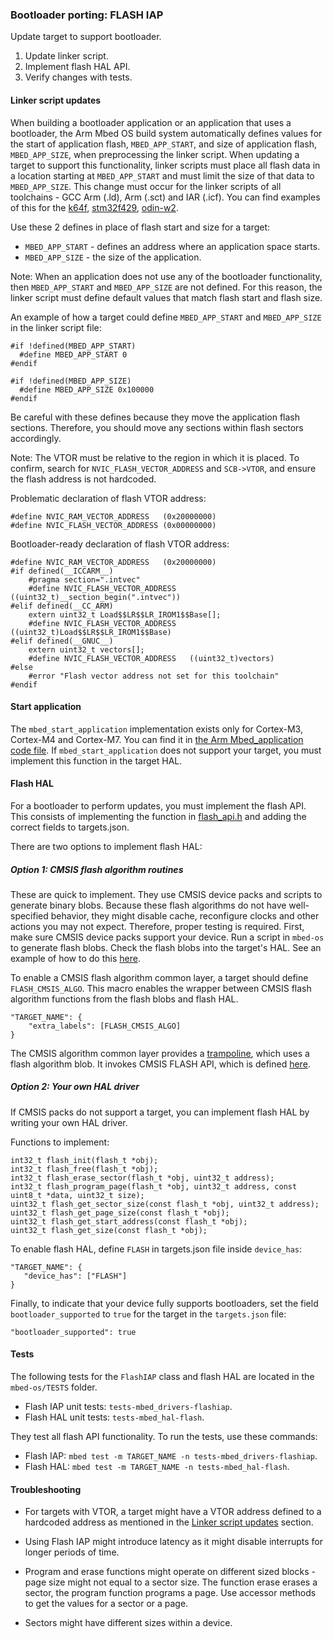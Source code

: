 ### Bootloader porting: FLASH IAP

Update target to support bootloader.

1. Update linker script.
1. Implement flash HAL API.
1. Verify changes with tests.

#### Linker script updates

When building a bootloader application or an application that uses a bootloader, the Arm Mbed OS build system automatically defines values for the start of application flash, `MBED_APP_START`, and size of application flash, `MBED_APP_SIZE`, when preprocessing the linker script. When updating a target to support this functionality, linker scripts must place all flash data in a location starting at `MBED_APP_START` and must limit the size of that data to `MBED_APP_SIZE`. This change must occur for the linker scripts of all toolchains - GCC Arm (.ld), Arm (.sct) and IAR (.icf). You can find examples of this for the [k64f](https://github.com/ARMmbed/mbed-os/commit/579b2fbe40c40a443dc2aaa6850304eccf1dd87e), [stm32f429](https://github.com/ARMmbed/mbed-os/commit/ca8873b160eb438d18f7b4186f8f84e7578a9959), [odin-w2](https://github.com/ARMmbed/mbed-os/commit/bcab66c26d18d837362ea92afca9f4de1b668070).

Use these 2 defines in place of flash start and size for a target:
* `MBED_APP_START` - defines an address where an application space starts.
* `MBED_APP_SIZE` - the size of the application.

Note: When an application does not use any of the bootloader functionality, then `MBED_APP_START` and `MBED_APP_SIZE` are not defined. For this reason, the linker script must define default values that match flash start and flash size.

An example of how a target could define `MBED_APP_START` and `MBED_APP_SIZE` in the linker script file:

```
#if !defined(MBED_APP_START)
  #define MBED_APP_START 0
#endif

#if !defined(MBED_APP_SIZE)
  #define MBED_APP_SIZE 0x100000
#endif
```

Be careful with these defines because they move the application flash sections. Therefore, you should move any sections within flash sectors accordingly.

Note: The VTOR must be relative to the region in which it is placed. To confirm, search for `NVIC_FLASH_VECTOR_ADDRESS` and `SCB->VTOR`, and ensure the flash address is not hardcoded.

Problematic declaration of flash VTOR address:

```
#define NVIC_RAM_VECTOR_ADDRESS   (0x20000000)
#define NVIC_FLASH_VECTOR_ADDRESS (0x00000000)
```

Bootloader-ready declaration of flash VTOR address:

```
#define NVIC_RAM_VECTOR_ADDRESS   (0x20000000)
#if defined(__ICCARM__)
    #pragma section=".intvec"
    #define NVIC_FLASH_VECTOR_ADDRESS   ((uint32_t)__section_begin(".intvec"))
#elif defined(__CC_ARM)
    extern uint32_t Load$$LR$$LR_IROM1$$Base[];
    #define NVIC_FLASH_VECTOR_ADDRESS   ((uint32_t)Load$$LR$$LR_IROM1$$Base)
#elif defined(__GNUC__)
    extern uint32_t vectors[];
    #define NVIC_FLASH_VECTOR_ADDRESS   ((uint32_t)vectors)
#else
    #error "Flash vector address not set for this toolchain"
#endif
```

#### Start application

The `mbed_start_application` implementation exists only for Cortex-M3, Cortex-M4 and Cortex-M7. You can find it in [the Arm Mbed_application code file](https://github.com/ARMmbed/mbed-os/blob/master/platform/mbed_application.c). If `mbed_start_application` does not support your target, you must implement this function in the target HAL.

#### Flash HAL

For a bootloader to perform updates, you must implement the flash API. This consists of implementing the function in [flash_api.h](https://github.com/ARMmbed/mbed-os/blob/master/hal/flash_api.h) and adding the correct fields to targets.json.

There are two options to implement flash HAL:

##### Option 1: CMSIS flash algorithm routines

These are quick to implement. They use CMSIS device packs and scripts to generate binary blobs. Because these flash algorithms do not have well-specified behavior, they might disable cache, reconfigure clocks and other actions you may not expect. Therefore, proper testing is required. First, make sure CMSIS device packs support your device. Run a script in `mbed-os` to generate flash blobs. Check the flash blobs into the target's HAL. See an example of how to do this [here](https://github.com/ARMmbed/mbed-os/commit/071235415e3f0b6d698df6e944c522bdae8ff4ae).

To enable a CMSIS flash algorithm common layer, a target should define ``FLASH_CMSIS_ALGO``. This macro enables the wrapper between CMSIS flash algorithm functions from the flash blobs and flash HAL.

```
"TARGET_NAME": {
    "extra_labels": [FLASH_CMSIS_ALGO]
}
```

The CMSIS algorithm common layer provides a [trampoline](https://github.com/ARMmbed/mbed-os/blob/master/hal/TARGET_FLASH_CMSIS_ALGO/flash_common_algo.c), which uses a flash algorithm blob. It invokes CMSIS FLASH API, which is defined [here](http://arm-software.github.io/CMSIS_5/Pack/html/algorithmFunc.html).

##### Option 2: Your own HAL driver

If CMSIS packs do not support a target, you can implement flash HAL by writing your own HAL driver.

Functions to implement:

```
int32_t flash_init(flash_t *obj);
int32_t flash_free(flash_t *obj);
int32_t flash_erase_sector(flash_t *obj, uint32_t address);
int32_t flash_program_page(flash_t *obj, uint32_t address, const uint8_t *data, uint32_t size);
uint32_t flash_get_sector_size(const flash_t *obj, uint32_t address);
uint32_t flash_get_page_size(const flash_t *obj);
uint32_t flash_get_start_address(const flash_t *obj);
uint32_t flash_get_size(const flash_t *obj);
```

To enable flash HAL, define `FLASH` in targets.json file inside `device_has`:

```
"TARGET_NAME": {
   "device_has": ["FLASH"]
}
```

Finally, to indicate that your device fully supports bootloaders, set the field `bootloader_supported` to `true` for the target in the `targets.json` file:

```
"bootloader_supported": true
```

#### Tests

The following tests for the `FlashIAP` class and flash HAL are located in the `mbed-os/TESTS` folder.

- Flash IAP unit tests: `tests-mbed_drivers-flashiap`.
- Flash HAL unit tests: `tests-mbed_hal-flash`.

They test all flash API functionality. To run the tests, use these commands:

- Flash IAP: `mbed test -m TARGET_NAME -n tests-mbed_drivers-flashiap`.
- Flash HAL: `mbed test -m TARGET_NAME -n tests-mbed_hal-flash`.

#### Troubleshooting

* For targets with VTOR, a target might have a VTOR address defined to a hardcoded address as mentioned in the [Linker script updates](https://docs.mbed.com/docs/mbed-os-handbook/en/latest/advanced/flash/#linker-script-updates) section.

* Using Flash IAP might introduce latency as it might disable interrupts for longer periods of time.

* Program and erase functions might operate on different sized blocks - page size might not equal to a sector size. The function erase erases a sector, the program function programs a page. Use accessor methods to get the values for a sector or a page.

* Sectors might have different sizes within a device.
